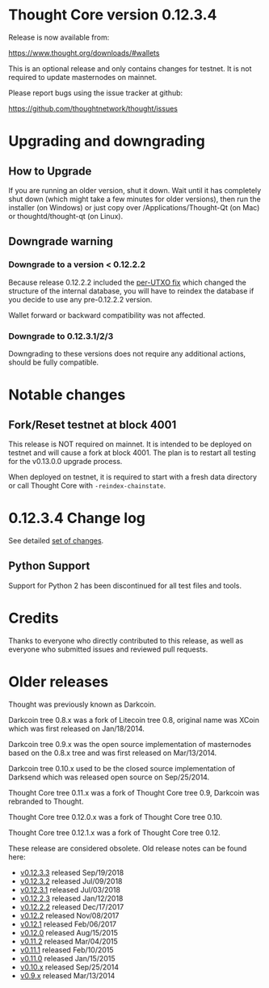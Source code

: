 Thought Core version 0.12.3.4
==========================

Release is now available from:

  <https://www.thought.org/downloads/#wallets>

This is an optional release and only contains changes for testnet. It is not required to update masternodes on mainnet.

Please report bugs using the issue tracker at github:

  <https://github.com/thoughtnetwork/thought/issues>


Upgrading and downgrading
=========================

How to Upgrade
--------------

If you are running an older version, shut it down. Wait until it has completely
shut down (which might take a few minutes for older versions), then run the
installer (on Windows) or just copy over /Applications/Thought-Qt (on Mac) or
thoughtd/thought-qt (on Linux).

Downgrade warning
-----------------

### Downgrade to a version < 0.12.2.2

Because release 0.12.2.2 included the [per-UTXO fix](release-notes/thought/release-notes-0.12.2.2.md#per-utxo-fix)
which changed the structure of the internal database, you will have to reindex
the database if you decide to use any pre-0.12.2.2 version.

Wallet forward or backward compatibility was not affected.

### Downgrade to 0.12.3.1/2/3

Downgrading to these versions does not require any additional actions, should be
fully compatible.


Notable changes
===============

Fork/Reset testnet at block 4001
--------------------------------

This release is NOT required on mainnet. It is intended to be deployed on testnet and will cause a fork at block 4001.
The plan is to restart all testing for the v0.13.0.0 upgrade process.

When deployed on testnet, it is required to start with a fresh data directory or call Thought Core with `-reindex-chainstate`.

0.12.3.4 Change log
===================

See detailed [set of changes](https://github.com/thoughtnetwork/thought/compare/v0.12.3.3...thoughtnetwork:v0.12.3.4).

Python Support
--------------

Support for Python 2 has been discontinued for all test files and tools.

Credits
=======

Thanks to everyone who directly contributed to this release,
as well as everyone who submitted issues and reviewed pull requests.


Older releases
==============

Thought was previously known as Darkcoin.

Darkcoin tree 0.8.x was a fork of Litecoin tree 0.8, original name was XCoin
which was first released on Jan/18/2014.

Darkcoin tree 0.9.x was the open source implementation of masternodes based on
the 0.8.x tree and was first released on Mar/13/2014.

Darkcoin tree 0.10.x used to be the closed source implementation of Darksend
which was released open source on Sep/25/2014.

Thought Core tree 0.11.x was a fork of Thought Core tree 0.9,
Darkcoin was rebranded to Thought.

Thought Core tree 0.12.0.x was a fork of Thought Core tree 0.10.

Thought Core tree 0.12.1.x was a fork of Thought Core tree 0.12.

These release are considered obsolete. Old release notes can be found here:

- [v0.12.3.3](https://github.com/thoughtnetwork/thought/blob/master/doc/release-notes/thought/release-notes-0.12.3.3.md) released Sep/19/2018
- [v0.12.3.2](https://github.com/thoughtnetwork/thought/blob/master/doc/release-notes/thought/release-notes-0.12.3.2.md) released Jul/09/2018
- [v0.12.3.1](https://github.com/thoughtnetwork/thought/blob/master/doc/release-notes/thought/release-notes-0.12.3.1.md) released Jul/03/2018
- [v0.12.2.3](https://github.com/thoughtnetwork/thought/blob/master/doc/release-notes/thought/release-notes-0.12.2.3.md) released Jan/12/2018
- [v0.12.2.2](https://github.com/thoughtnetwork/thought/blob/master/doc/release-notes/thought/release-notes-0.12.2.2.md) released Dec/17/2017
- [v0.12.2](https://github.com/thoughtnetwork/thought/blob/master/doc/release-notes/thought/release-notes-0.12.2.md) released Nov/08/2017
- [v0.12.1](https://github.com/thoughtnetwork/thought/blob/master/doc/release-notes/thought/release-notes-0.12.1.md) released Feb/06/2017
- [v0.12.0](https://github.com/thoughtnetwork/thought/blob/master/doc/release-notes/thought/release-notes-0.12.0.md) released Aug/15/2015
- [v0.11.2](https://github.com/thoughtnetwork/thought/blob/master/doc/release-notes/thought/release-notes-0.11.2.md) released Mar/04/2015
- [v0.11.1](https://github.com/thoughtnetwork/thought/blob/master/doc/release-notes/thought/release-notes-0.11.1.md) released Feb/10/2015
- [v0.11.0](https://github.com/thoughtnetwork/thought/blob/master/doc/release-notes/thought/release-notes-0.11.0.md) released Jan/15/2015
- [v0.10.x](https://github.com/thoughtnetwork/thought/blob/master/doc/release-notes/thought/release-notes-0.10.0.md) released Sep/25/2014
- [v0.9.x](https://github.com/thoughtnetwork/thought/blob/master/doc/release-notes/thought/release-notes-0.9.0.md) released Mar/13/2014

